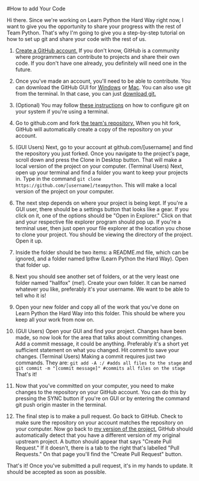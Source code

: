 #How to add Your Code

Hi there. Since we're working on Learn Python the Hard Way right now, I want to give you the opportunity to share your progress with the rest of Team Python. That's why I'm going to give you a step-by-step tutorial on how to set up git and share your code with the rest of us.

1. [Create a GitHub account.](https://github.com/) If you don't know, GitHub is a community where programmers can contribute to projects and share their own code. If you don't have one already, you definitely will need one in the future.

2. Once you've made an account, you'll need to be able to contribute. You can download the GitHub GUI for [Windows](https://windows.github.com/) or [Mac](https://mac.github.com/). You can also use git from the terminal. In that case, you can just [download git.](http://git-scm.com/downloads) 

3. (Optional) You may follow [these instructions](https://help.github.com/articles/set-up-git#platform-all) on how to configure git on your system if you're using a terminal.

4. Go to github.com and fork [the team's repository.](https://github.com/hallfox/teampython) When you hit fork, GitHub will automatically create a copy of the repository on your account.

5. (GUI Users) Next, go to your account at github.com/[username] and find the repository you just forked. Once you navigate to the project's page, scroll down and press the Clone in Desktop button. That will make a local version of the project on your computer. 
(Terminal Users) Next, open up your terminal and find a folder you want to keep your projects in. Type in the command `git clone https://github.com/[username]/teampython`. This will make a local version of the project on your computer.

6. The next step depends on where your project is being kept. If you're a GUI user, there should be a settings button that looks like a gear. If you click on it, one of the options should be "Open in Explorer." Click on that and your respective file explorer program should pop up. If you're a terminal user, then just open your file explorer at the location you chose to clone your project. You should be viewing the directory of the project. Open it up.

7. Inside the folder should be two items: a README.md file, which can be ignored, and a folder named lpthw (Learn Python the Hard Way). Open that folder up.

8. Next you should see another set of folders, or at the very least one folder named "hallfox" (me!). Create your own folder. It can be named whatever you like, preferably it's your username. We want to be able to tell who it is!

9. Open your new folder and copy all of the work that you've done on Learn Python the Hard Way into this folder. This should be where you keep all your work from now on.

10. (GUI Users) Open your GUI and find your project. Changes have been made, so now look for the area that talks about committing changes. Add a commit message, it could be anything. Preferably it's a short yet sufficient statement on what you changed. Hit commit to save your changes.
(Terminal Users) Making a commit requires just two commands. They are:
`git add -A :/ #adds all files to the stage` and
`git commit -m "[commit message]" #commits all files on the stage` That's it!

11. Now that you've committed on your computer, you need to make changes to the repository on your GitHub account. You can do this by pressing the SYNC button if you're on GUI or by entering the command git push origin master in the terminal.

12. The final step is to make a pull request. Go back to GitHub. Check to make sure the repository on your account matches the repository on your computer. Now go back to [my version of the project.](https://github.com/hallfox/teampython) GitHub should automatically detect that you have a different version of my original upstream project. A button should appear that says "Create Pull Request." If it doesn't, there is a tab to the right that's labelled "Pull Requests." On that page you'll find the "Create Pull Request" button.

That's it! Once you've submitted a pull request, it's in my hands to update. It should be accepted as soon as possible.

